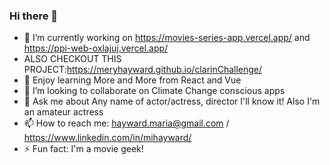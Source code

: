### Hi there 👋

- 🔭 I’m currently working on https://movies-series-app.vercel.app/ and https://ppi-web-oxlajuj.vercel.app/
- ALSO CHECKOUT THIS PROJECT:https://meryhayward.github.io/clarinChallenge/
- 🌱 Enjoy learning More and More from React and Vue
- 👯 I’m looking to collaborate on Climate Change conscious apps
- 💬 Ask me about Any name of actor/actress, director I'll know it! Also I'm an amateur actress
- 📫 How to reach me: hayward.maria@gmail.com / https://www.linkedin.com/in/mihayward/
- ⚡ Fun fact: I'm a movie geek!


